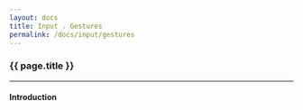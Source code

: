 ```yaml
---
layout: docs
title: Input . Gestures
permalink: /docs/input/gestures
---
```


### {{ page.title }}

***

#### Introduction